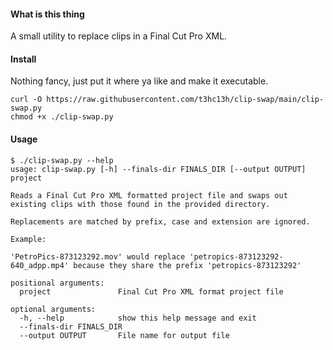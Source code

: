 #### What is this thing

A small utility to replace clips in a Final Cut Pro XML.

#### Install

Nothing fancy, just put it where ya like and make it executable.

```shell
curl -O https://raw.githubusercontent.com/t3hc13h/clip-swap/main/clip-swap.py
chmod +x ./clip-swap.py
```

#### Usage
```shell
$ ./clip-swap.py --help
usage: clip-swap.py [-h] --finals-dir FINALS_DIR [--output OUTPUT] project

Reads a Final Cut Pro XML formatted project file and swaps out existing clips with those found in the provided directory.

Replacements are matched by prefix, case and extension are ignored.

Example:

'PetroPics-873123292.mov' would replace 'petropics-873123292-640_adpp.mp4' because they share the prefix 'petropics-873123292'

positional arguments:
  project               Final Cut Pro XML format project file

optional arguments:
  -h, --help            show this help message and exit
  --finals-dir FINALS_DIR
  --output OUTPUT       File name for output file
```
